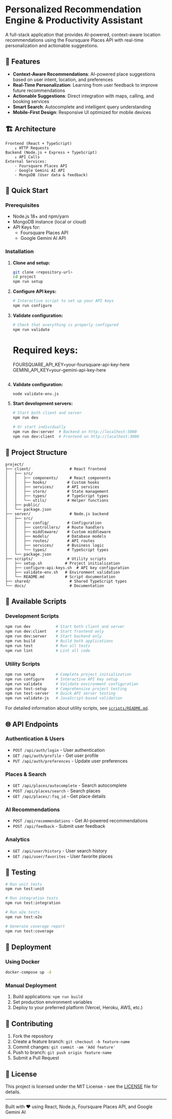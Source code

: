 # Personalized Recommendation Engine & Productivity Assistant

A full-stack application that provides AI-powered, context-aware location recommendations using the Foursquare Places API with real-time personalization and actionable suggestions.

## 🎯 Features

- **Context-Aware Recommendations**: AI-powered place suggestions based on user intent, location, and preferences
- **Real-Time Personalization**: Learning from user feedback to improve future recommendations
- **Actionable Suggestions**: Direct integration with maps, calling, and booking services
- **Smart Search**: Autocomplete and intelligent query understanding
- **Mobile-First Design**: Responsive UI optimized for mobile devices

## 🏗️ Architecture

```
Frontend (React + TypeScript)
    ↓ HTTP Requests
Backend (Node.js + Express + TypeScript)
    ↓ API Calls
External Services:
    - Foursquare Places API
    - Google Gemini AI API
    - MongoDB (User data & feedback)
```

## 🚀 Quick Start

### Prerequisites

- Node.js 18+ and npm/yarn
- MongoDB instance (local or cloud)
- API Keys for:
  - Foursquare Places API
  - Google Gemini AI API

### Installation

1. **Clone and setup:**
   ```bash
   git clone <repository-url>
   cd project
   npm run setup
   ```

2. **Configure API keys:**
   ```bash
   # Interactive script to set up your API keys
   npm run configure
   ```

3. **Validate configuration:**
   ```bash
   # Check that everything is properly configured
   npm run validate
   ```
   
   # Required keys:
   FOURSQUARE_API_KEY=your-foursquare-api-key-here
   GEMINI_API_KEY=your-gemini-api-key-here
   ```

3. **Validate configuration:**
   ```bash
   node validate-env.js
   ```

4. **Start development servers:**
   ```bash
   # Start both client and server
   npm run dev
   
   # Or start individually
   npm run dev:server  # Backend on http://localhost:5000
   npm run dev:client  # Frontend on http://localhost:3000
   ```

## 📁 Project Structure

```
project/
├── client/                 # React frontend
│   ├── src/
│   │   ├── components/     # React components
│   │   ├── hooks/         # Custom hooks
│   │   ├── services/      # API services
│   │   ├── store/         # State management
│   │   ├── types/         # TypeScript types
│   │   └── utils/         # Helper functions
│   ├── public/
│   └── package.json
├── server/                 # Node.js backend
│   ├── src/
│   │   ├── config/        # Configuration
│   │   ├── controllers/   # Route handlers
│   │   ├── middleware/    # Custom middleware
│   │   ├── models/        # Database models
│   │   ├── routes/        # API routes
│   │   ├── services/      # Business logic
│   │   └── types/         # TypeScript types
│   └── package.json
├── scripts/               # Utility scripts
│   ├── setup.sh          # Project initialization
│   ├── configure-api-keys.sh  # API key configuration
│   ├── validate-env.sh   # Environment validation
│   └── README.md         # Script documentation
├── shared/                 # Shared TypeScript types
└── docs/                   # Documentation
```

## 🔧 Available Scripts

### Development Scripts
```bash
npm run dev           # Start both client and server
npm run dev:client    # Start frontend only
npm run dev:server    # Start backend only
npm run build         # Build both applications
npm run test          # Run all tests
npm run lint          # Lint all code
```

### Utility Scripts
```bash
npm run setup         # Complete project initialization
npm run configure     # Interactive API key setup
npm run validate      # Validate environment configuration
npm run test-setup    # Comprehensive project testing
npm run test-server   # Quick API server testing
npm run validate-js   # JavaScript-based validation
```

For detailed information about utility scripts, see [`scripts/README.md`](scripts/README.md).

## 🌐 API Endpoints

### Authentication & Users
- `POST /api/auth/login` - User authentication
- `GET /api/auth/profile` - Get user profile
- `PUT /api/auth/preferences` - Update user preferences

### Places & Search
- `GET /api/places/autocomplete` - Search autocomplete
- `POST /api/places/search` - Search places
- `GET /api/places/:fsq_id` - Get place details

### AI Recommendations
- `POST /api/recommendations` - Get AI-powered recommendations
- `POST /api/feedback` - Submit user feedback

### Analytics
- `GET /api/user/history` - User search history
- `GET /api/user/favorites` - User favorite places

## 🧪 Testing

```bash
# Run unit tests
npm run test:unit

# Run integration tests
npm run test:integration

# Run e2e tests
npm run test:e2e

# Generate coverage report
npm run test:coverage
```

## 🚢 Deployment

### Using Docker
```bash
docker-compose up -d
```

### Manual Deployment
1. Build applications: `npm run build`
2. Set production environment variables
3. Deploy to your preferred platform (Vercel, Heroku, AWS, etc.)



## 🤝 Contributing

1. Fork the repository
2. Create a feature branch: `git checkout -b feature-name`
3. Commit changes: `git commit -am 'Add feature'`
4. Push to branch: `git push origin feature-name`
5. Submit a Pull Request

## 📄 License

This project is licensed under the MIT License - see the [LICENSE](LICENSE) file for details.

---

Built with ❤️ using React, Node.js, Foursquare Places API, and Google Gemini AI
